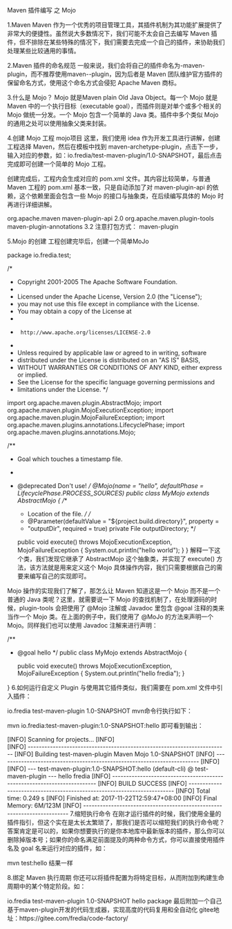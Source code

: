 Maven 插件编写 之 Mojo


1.Maven
Maven 作为一个优秀的项目管理工具，其插件机制为其功能扩展提供了非常大的便捷性。虽然说大多数情况下，我们可能不太会自己去编写 Maven 插件，但不排除在某些特殊的情况下，我们需要去完成一个自己的插件，来协助我们处理某些比较通用的事情。

2.Maven 插件的命名规范
一般来说，我们会将自己的插件命名为<myplugin>-maven-plugin，而不推荐使用maven-<myplugin>-plugin，因为后者是 Maven 团队维护官方插件的保留命名方式，使用这个命名方式会侵犯 Apache Maven 商标。

3.什么是 Mojo？
Mojo 就是Maven plain Old Java Object。每一个 Mojo 就是 Maven 中的一个执行目标（executable goal），而插件则是对单个或多个相关的 Mojo 做统一分发。一个 Mojo 包含一个简单的 Java 类。插件中多个类似 Mojo 的通用之处可以使用抽象父类来封装。

4.创建 Mojo 工程
mojo项目
这里，我们使用 idea 作为开发工具进行讲解，创建工程选择 Maven，然后在模板中找到 maven-archetype-plugin，点击下一步，输入对应的参数，如：io.fredia/test-maven-plugin/1.0-SNAPSHOT，最后点击完成即可创建一个简单的 Mojo 工程。

创建完成后，工程内会生成对应的 pom.xml 文件。其内容比较简单，与普通 Maven 工程的 pom.xml 基本一致，只是自动添加了对 maven-plugin-api 的依赖，这个依赖里面会包含一些 Mojo 的接口与抽象类，在后续编写具体的 Mojo 时再进行详细讲解。

<dependency>
  <groupId>org.apache.maven</groupId>
  <artifactId>maven-plugin-api</artifactId>
  <version>2.0</version>
</dependency>
<dependency>
   <groupId>org.apache.maven.plugin-tools</groupId>
   <artifactId>maven-plugin-annotations</artifactId>
   <version>3.2</version>
</dependency>
注意打包方式：
<packaging>maven-plugin</packaging>

5.Mojo 的创建
工程创建完毕后，创建一个简单MoJo

package io.fredia.test;

/*
 * Copyright 2001-2005 The Apache Software Foundation.
 *
 * Licensed under the Apache License, Version 2.0 (the "License");
 * you may not use this file except in compliance with the License.
 * You may obtain a copy of the License at
 *
 *      http://www.apache.org/licenses/LICENSE-2.0
 *
 * Unless required by applicable law or agreed to in writing, software
 * distributed under the License is distributed on an "AS IS" BASIS,
 * WITHOUT WARRANTIES OR CONDITIONS OF ANY KIND, either express or implied.
 * See the License for the specific language governing permissions and
 * limitations under the License.
 */

import org.apache.maven.plugin.AbstractMojo;
import org.apache.maven.plugin.MojoExecutionException;
import org.apache.maven.plugin.MojoFailureException;
import org.apache.maven.plugins.annotations.LifecyclePhase;
import org.apache.maven.plugins.annotations.Mojo;

/**
 * Goal which touches a timestamp file.
 *
 * @deprecated Don't use!
 */
@Mojo(name = "hello", defaultPhase = LifecyclePhase.PROCESS_SOURCES)
public class MyMojo extends AbstractMojo {
    /**
     * Location of the file.
     */
    /*
     * @Parameter(defaultValue = "${project.build.directory}", property =
     * "outputDir", required = true) private File outputDirectory;
     */

    public void execute() throws MojoExecutionException, MojoFailureException {
        System.out.println("hello world");
    }
}
解释一下这个类，我们发现它继承了 AbstractMojo 这个抽象类，并实现了 execute() 方法，该方法就是用来定义这个 Mojo 具体操作内容，我们只需要根据自己的需要来编写自己的实现即可。

Mojo 操作的实现我们了解了，那怎么让 Maven 知道这是一个 Mojo 而不是一个普通的 Java 类呢？这里，就需要说一下 Mojo 的查找机制了，在处理源码的时候，plugin-tools 会把使用了 @Mojo 注解或 Javadoc 里包含 @goal 注释的类来当作一个 Mojo 类。在上面的例子中，我们使用了 @MoJo 的方法来声明一个 Mojo。同样我们也可以使用 Javadoc 注解来进行声明：

/**
 * @goal hello
 */
public class MyMojo extends AbstractMojo {

    public void execute() throws MojoExecutionException, MojoFailureException {
        System.out.println("hello fredia");
    }

}
6.如何运行自定义 Plugin
与使用其它插件类似，我们需要在 pom.xml 文件中引入插件：

<build>
    <plugins>
        <plugin>
            <groupId>io.fredia</groupId>
            <artifactId>test-maven-plugin</artifactId>
            <version>1.0-SNAPSHOT</version>
        </plugin>
    </plugins>
</build>
mvn命令行执行如下：

mvn io.fredia:test-maven-plugin:1.0-SNAPSHOT:hello
即可看到输出：

[INFO] Scanning for projects...
[INFO]                                                                         
[INFO] ------------------------------------------------------------------------
[INFO] Building test-maven-plugin Maven Mojo 1.0-SNAPSHOT
[INFO] ------------------------------------------------------------------------
[INFO] 
[INFO] --- test-maven-plugin:1.0-SNAPSHOT:hello (default-cli) @ test-maven-plugin ---
hello fredia
[INFO] ------------------------------------------------------------------------
[INFO] BUILD SUCCESS
[INFO] ------------------------------------------------------------------------
[INFO] Total time: 0.249 s
[INFO] Finished at: 2017-11-22T12:59:47+08:00
[INFO] Final Memory: 6M/123M
[INFO] ------------------------------------------------------------------------
7.缩短执行命令
在刚才运行插件的时候，我们使用全量的插件指引，但这个实在是太长太繁琐了，那我们是否可以缩短我们的执行命令呢？答案肯定是可以的，如果你想要执行的是你本地库中最新版本的插件，那么你可以删除掉版本号；如果你的命名满足前面提及的两种命令方式，你可以直接使用插件名及 goal 名来运行对应的插件，如：

mvn test:hello
结果一样

8.绑定 Maven 执行周期
你还可以将插件配置为将特定目标，从而附加到构建生命周期中的某个特定阶段。如：

<build>
    <plugins>
        <plugin>
            <groupId>io.fredia</groupId>
            <artifactId>test-maven-plugin</artifactId>
            <version>1.0-SNAPSHOT</version>
            <executions>
                <execution>
                    <goals>
                        <goal>hello</goal>
                    </goals>
                    <phase>package</phase>
                </execution>
            </executions>
        </plugin>
    </plugins>
</build>
最后附加一个自己基于maven-plugin开发的代码生成器，实现高度的代码复用和全自动化
gitee地址：https://gitee.com/fredia/code-factory/